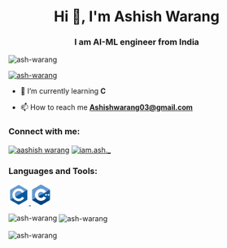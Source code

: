 <h1 align="center">Hi 👋, I'm Ashish Warang</h1>
<h3 align="center">I am AI-ML engineer from India</h3>

<p align="left"> <img src="https://komarev.com/ghpvc/?username=ash-warang&label=Profile%20views&color=0e75b6&style=flat" alt="ash-warang" /> </p>

<p align="left"> <a href="https://github.com/ryo-ma/github-profile-trophy"><img src="https://github-profile-trophy.vercel.app/?username=ash-warang" alt="ash-warang" /></a> </p>

- 🌱 I’m currently learning **C**

- 📫 How to reach me **Ashishwarang03@gmail.com**

<h3 align="left">Connect with me:</h3>
<p align="left">
<a href="https://fb.com/aashish warang" target="blank"><img align="center" src="https://raw.githubusercontent.com/rahuldkjain/github-profile-readme-generator/master/src/images/icons/Social/facebook.svg" alt="aashish warang" height="30" width="40" /></a>
<a href="https://instagram.com/iam.ash._" target="blank"><img align="center" src="https://raw.githubusercontent.com/rahuldkjain/github-profile-readme-generator/master/src/images/icons/Social/instagram.svg" alt="iam.ash._" height="30" width="40" /></a>
</p>

<h3 align="left">Languages and Tools:</h3>
<p align="left"> <a href="https://www.cprogramming.com/" target="_blank" rel="noreferrer"> <img src="https://raw.githubusercontent.com/devicons/devicon/master/icons/c/c-original.svg" alt="c" width="40" height="40"/> </a> <a href="https://www.w3schools.com/cpp/" target="_blank" rel="noreferrer"> <img src="https://raw.githubusercontent.com/devicons/devicon/master/icons/cplusplus/cplusplus-original.svg" alt="cplusplus" width="40" height="40"/> </a> </p>

<p><img align="left" src="https://github-readme-stats.vercel.app/api/top-langs?username=ash-warang&show_icons=true&locale=en&layout=compact" alt="ash-warang" /></p>

<p>&nbsp;<img align="center" src="https://github-readme-stats.vercel.app/api?username=ash-warang&show_icons=true&locale=en" alt="ash-warang" /></p>

<p><img align="center" src="https://github-readme-streak-stats.herokuapp.com/?user=ash-warang&" alt="ash-warang" /></p>
